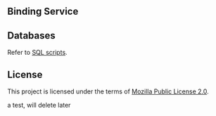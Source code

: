 ## Binding Service

## Databases
Refer to [SQL scripts](db_scripts/mosip_esignet).

## License
This project is licensed under the terms of [Mozilla Public License 2.0](LICENSE).


a test, will delete later
